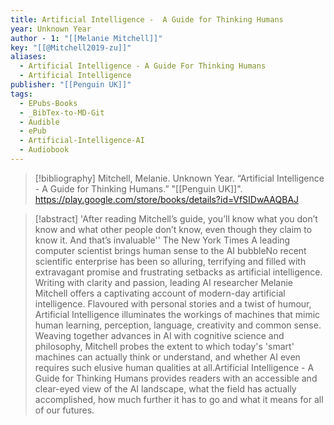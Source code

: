 ```yaml
---
title: Artificial Intelligence -  A Guide for Thinking Humans
year: Unknown Year
author - 1: "[[Melanie Mitchell]]"
key: "[[@Mitchell2019-zu]]"
aliases:
  - Artificial Intelligence - A Guide For Thinking Humans
  - Artificial Intelligence
publisher: "[[Penguin UK]]"
tags:
  - EPubs-Books
  - _BibTex-to-MD-Git
  - Audible
  - ePub
  - Artificial-Intelligence-AI
  - Audiobook
---
```


> [!bibliography]
> Mitchell, Melanie. Unknown Year. “Artificial Intelligence -  A Guide for Thinking Humans.” "[[Penguin UK]]". https://play.google.com/store/books/details?id=VfSIDwAAQBAJ

> [!abstract]
> 'After reading Mitchell’s guide, you’ll know what you don’t know and what other people don’t know, even though they claim to know it. And that’s invaluable'' The New York Times A leading computer scientist brings human sense to the AI bubbleNo recent scientific enterprise has been so alluring, terrifying and filled with extravagant promise and frustrating setbacks as artificial intelligence. Writing with clarity and passion, leading AI researcher Melanie Mitchell offers a captivating account of modern-day artificial intelligence. Flavoured with personal stories and a twist of humour, Artificial Intelligence illuminates the workings of machines that mimic human learning, perception, language, creativity and common sense. Weaving together advances in AI with cognitive science and philosophy, Mitchell probes the extent to which today's 'smart' machines can actually think or understand, and whether AI even requires such elusive human qualities at all.Artificial Intelligence -  A Guide for Thinking Humans provides readers with an accessible and clear-eyed view of the AI landscape, what the field has actually accomplished, how much further it has to go and what it means for all of our futures.